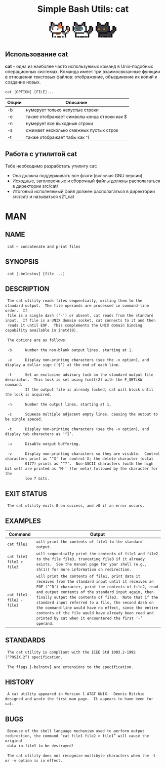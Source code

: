 <div align="center">
<h1>Simple Bash Utils: cat</h1>
  <img src="cat.png" alt="alt text">
</div>


## Использование cat

**cat** - одна из наиболее часто используемых команд в Unix-подобных операционных системах. Команда имеет три взаимосвязанные функции в отношении текстовых файлов: отображение, объединение их копий и создание новых.

`cat [OPTION] [FILE]...`

| Опции | Описание |
| ------ | ------ |
| -b | нумерует только непустые строки |
| -e | также отображает символы конца строки как $  |
| -n | нумерует все выходные строки |
| -s | сжимает несколько смежных пустых строк |
| -t | также отображает табы как ^I |


## Работа с утилитой cat

Тебе необходимо разработать утилиту cat:
- Она должна поддерживать все флаги (включая GNU версии)
- Исходные, заголовочные и сборочный файлы должны располагаться в директории src/cat/
- Итоговый исполняемый файл должен располагаться в директории src/cat/ и называться s21_cat

# MAN

## NAME
     cat – concatenate and print files

## SYNOPSIS
     cat [-belnstuv] [file ...]

## DESCRIPTION
     The cat utility reads files sequentially, writing them to the standard output.  The file operands are processed in command-line order.  If
     file is a single dash (‘-’) or absent, cat reads from the standard input.  If file is a UNIX domain socket, cat connects to it and then
     reads it until EOF.  This complements the UNIX domain binding capability available in inetd(8).

     The options are as follows:

     -b      Number the non-blank output lines, starting at 1.

     -e      Display non-printing characters (see the -v option), and display a dollar sign (‘$’) at the end of each line.

     -l      Set an exclusive advisory lock on the standard output file descriptor.  This lock is set using fcntl(2) with the F_SETLKW command.
             If the output file is already locked, cat will block until the lock is acquired.

     -n      Number the output lines, starting at 1.

     -s      Squeeze multiple adjacent empty lines, causing the output to be single spaced.

     -t      Display non-printing characters (see the -v option), and display tab characters as ‘^I’.

     -u      Disable output buffering.

     -v      Display non-printing characters so they are visible.  Control characters print as ‘^X’ for control-X; the delete character (octal
             0177) prints as ‘^?’.  Non-ASCII characters (with the high bit set) are printed as ‘M-’ (for meta) followed by the character for the
             low 7 bits.

## EXIT STATUS
     The cat utility exits 0 on success, and >0 if an error occurs.

## EXAMPLES
| Command | Output |
| ------ | ------ |
|```cat file1```|```will print the contents of file1 to the standard output. ```|
|```cat file1 file2 > file3```|```will sequentially print the contents of file1 and file2 to the file file3, truncating file3 if it already exists.  See the manual page for your shell (e.g., sh(1)) for more information on redirection.```|
|```cat file1 - file2 - file3```|```will print the contents of file1, print data it receives from the standard input until it receives an EOF (‘^D’) character, print the contents of file2, read and output contents of the standard input again, then finally output the contents of file3.  Note that if the standard input referred to a file, the second dash on the command-line would have no effect, since the entire contents of the file would have already been read and printed by cat when it encountered the first ‘-’ operand.```|

## STANDARDS
     The cat utility is compliant with the IEEE Std 1003.2-1992 (“POSIX.2”) specification.

     The flags [-belnstv] are extensions to the specification.

## HISTORY
     A cat utility appeared in Version 1 AT&T UNIX.  Dennis Ritchie designed and wrote the first man page.  It appears to have been for cat.

## BUGS
     Because of the shell language mechanism used to perform output redirection, the command “cat file1 file2 > file1” will cause the original
     data in file1 to be destroyed!

     The cat utility does not recognize multibyte characters when the -t or -v option is in effect.